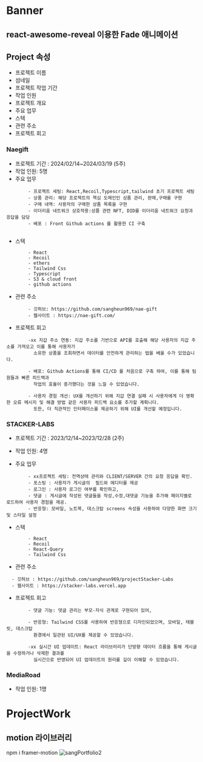# Banner

## react-awesome-reveal 이용한 Fade 애니메이션

## Project 속성

- 프로젝트 이름
- 섬네일
- 프로젝트 작업 기간
- 작업 인원
- 프로젝트 개요
- 주요 업무
- 스텍
- 관련 주소
- 프로젝트 회고

### Naegift

- 프로젝트 기간 : 2024/02/14~2024/03/19 (5주)
- 작업 인원: 5명
- 주요 업무

```
        - 프로젝트 세팅: React,Recoil,Typescript,tailwind 초기 프로젝트 세팅
        - 상품 관리: 해당 프로젝트의 핵심 도메인인 상품 관리, 판매,구매를 구현
        - 구매 내역: 사용자의 구매한 상품 목록을 구현
        - 이더리움 네트워크 상호작용:상품 관련 NFT, DID를 이더리움 네트워크 요청과 응답을 담당
        - 배포 : Front Github actions 를 활용한 CI 구축


```

- 스텍

```
        - React
        - Recoil
        - ethers
        - Tailwind Css
        - Typescript
        - S3 & cloud front
        - github actions
```

- 관련 주소

```
        - 깃허브: https://github.com/sangheun969/nae-gift
        - 웹사이트 : https://nae-gift.com/
```

- 프로젝트 회고

```
        -xx 지갑 주소 연동: 지갑 주소를 기반으로 API를 호출해 해당 사용자의 지갑 주소를 가져오고 이를 통해 사용자가
          소유한 상품을 조회하면서 데이터를 안전하게 관리하는 법을 배울 수가 있었습니다.

        - 배포: Github Actions를 통해 CI/CD 를 처음으로 구축 하여, 이를 통해 팀원들과 빠른 피드백과
          작업의 효율이 증가했다는 것을 느낄 수 있었습니다.

        - 사용자 경험 개선: UX를 개선하기 위해 지갑 연결 실패 시 사용자에게 더 명확한 오류 메시지 및 해결 방법 같은 사용자 피드백 요소를 추가할 계획니다.
          또한, 더 직관적인 인터페이스를 제공하기 위해 UI를 개선할 예정입니다.
```

### STACKER-LABS

- 프로젝트 기간 : 2023/12/14~2023/12/28 (2주)

- 작업 인원: 4명
- 주요 업무

```
        - xx프로젝트 세팅: 전역상태 관리와 CLIENT/SERVER 간의 요청 응답을 확인.
        - 포스팅 : 사용자가 게시글의  필드와 에디터를 제공
        - 로그인 : 사용자 로그인 여부를 확인하고,
        - 댓글 : 게시글에 작성된 댓글들을 작성,수정,대댓글 기능을 추가해 페이지별로 로드하여 사용자 경험을 제공.
        - 반응형: 모바일, 노트북, 데스크탑 screens 속성을 사용하여 다양한 화면 크기 및 스타일 설정
```

- 스텍

```
        - React
        - Recoil
        - React-Query
        - Tailwind Css
```

- 관련 주소

```
  - 깃허브 : https://github.com/sangheun969/projectStacker-Labs
  - 웹사이트 : https://stacker-labs.vercel.app
```

- 프로젝트 회고

```
        - 댓글 기능: 댓글 관리는 부모-자식 관계로 구현되어 있어,

        - 반응형: Tailwind CSS를 사용하여 반응형으로 디자인되었으며, 모바일, 태블릿, 데스크탑
          환경에서 일관된 UI/UX를 제공할 수 있었습니다.

        -xx 실시간 UI 업데이트: React 라이브러리가 단방향 데이터 흐름을 통해 게시글을 수정하거나 삭제한 결과를
          실시간으로 반영되어 UI 업데이트의 원리를 깊이 이해할 수 있었습니다.
```

### MediaRoad

- 작업 인원: 1명

# ProjectWork

## motion 라이브러리

npm i framer-motion
![sangPortfolio2](https://github.com/sangheun969/sangPortfolio/assets/138093980/9c110566-ed00-47b7-91df-39ceba5c92f3)
